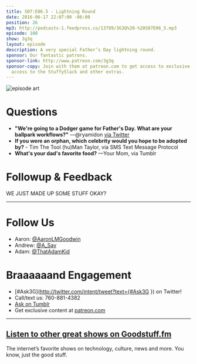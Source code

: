 ```yaml
---
title: S07:E06.5 - Lightning Round
date: 2016-06-17 22:07:00 -06:00
position: 26
mp3: http://podcasts-1.feedpress.co/13789/3G3Q%20-%20S07E06_5.mp3
episode: 108
show: 3g3q
layout: episode
description: A very special Father’s Day lightning round.
sponsor: Our fantastic patrons.
sponsor-link: http://www.patreon.com/3g3q
sponsor-copy: Join with them at patreon.com to get access to exclusive bonus material,
  access to the StuffySlack and other extras.
---
```


![episode art][1]

# Questions

* **"We're going to a Dodger game for Father's Day. What are your ballpark workflows?"** —@ryamidon [via Twitter][2]
* **If you were an orphan, which celebrity would you hope to be adopted by?** \- Tim The Tool (hu)Man Taylor, via SMS Text Message Protocol
* **What's your dad's favorite food?** —Your Mom, via Tumblr

# Followup & Feedback

WE JUST MADE UP SOME STUFF OKAY?

***

# Follow Us
* Aaron: [@AaronLMGoodwin](http://twitter.com/aaronlmgoodwin)
* Andrew: [@A_Sav](http://twitter.com/a_sav)
* Adam: [@ThatAdamKid](http://twitter.com/thatadamkid)

# Braaaaaand Engagement
* [#Ask3G](http://twitter.com/intent/tweet?text={#Ask3G }) on Twitter!
* Call/text us: 760-881-4382
* [Ask on Tumblr](http://3g3q.co/ask)
* Get exclusive content at [patreon.com](http://www.patreon.com/3g3q)

***

## [Listen to other great shows on Goodstuff.fm](http://goodstuff.fm/)
The internet’s favorite shows on technology, culture, news and more. You know, just the good stuff.

[1]: http://l.gdwn.co/1tmi.jpg
[2]: https://twitter.com/ryamidon/status/743533732993196033
[3]: http://twitter.com/aaronlmgoodwin
[4]: http://twitter.com/a_sav
[5]: http://twitter.com/thatadamkid
[6]: http://3g3q.co/ask
[7]: http://www.patreon.com/3g3q
[8]: http://goodstuff.fm/3g3q/
